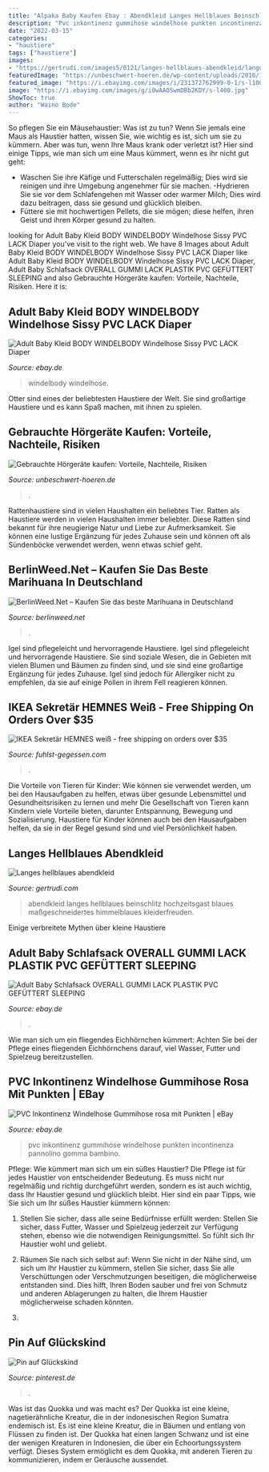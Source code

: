 ```yaml
---
title: "Alpaka Baby Kaufen Ebay : Abendkleid Langes Hellblaues Beinschlitz Hochzeitsgast Blaues Maßgeschneidertes Himmelblaues Kleiderfreuden"
description: "Pvc inkontinenz gummihose windelhose punkten incontinenza pannolino gomma bambino"
date: "2022-03-15"
categories:
- "haustiere"
tags: ["haustiere"]
images:
- "https://gertrudi.com/images5/0121/langes-hellblaues-abendkleid/langes-hellblaues-abendkleid-94_5.jpg"
featuredImage: "https://unbeschwert-hoeren.de/wp-content/uploads/2016/12/gebrauchte-hoergeraete-1200x575.jpg"
featured_image: "https://i.ebayimg.com/images/i/231372762999-0-1/s-l1000.jpg"
image: "https://i.ebayimg.com/images/g/i0wAAOSwmDBb2KDY/s-l400.jpg"
ShowToc: true
author: "Waino Bode"
---
```



So pflegen Sie ein Mäusehaustier: Was ist zu tun?
Wenn Sie jemals eine Maus als Haustier hatten, wissen Sie, wie wichtig es ist, sich um sie zu kümmern. Aber was tun, wenn Ihre Maus krank oder verletzt ist? Hier sind einige Tipps, wie man sich um eine Maus kümmert, wenn es ihr nicht gut geht:
- Waschen Sie ihre Käfige und Futterschalen regelmäßig; Dies wird sie reinigen und ihre Umgebung angenehmer für sie machen.
-Hydrieren Sie sie vor dem Schlafengehen mit Wasser oder warmer Milch; Dies wird dazu beitragen, dass sie gesund und glücklich bleiben.
- Füttere sie mit hochwertigen Pellets, die sie mögen; diese helfen, ihren Geist und ihren Körper gesund zu halten.

	

		
looking for Adult Baby Kleid BODY WINDELBODY Windelhose Sissy PVC LACK Diaper you've visit to the right web. We have 8 Images about Adult Baby Kleid BODY WINDELBODY Windelhose Sissy PVC LACK Diaper like Adult Baby Kleid BODY WINDELBODY Windelhose Sissy PVC LACK Diaper, Adult Baby Schlafsack OVERALL GUMMI LACK PLASTIK PVC GEFÜTTERT SLEEPING and also Gebrauchte Hörgeräte kaufen: Vorteile, Nachteile, Risiken. Here it is:
		
    
## Adult Baby Kleid BODY WINDELBODY Windelhose Sissy PVC LACK Diaper

<img loading=lazy src="https://i.ebayimg.com/images/g/cecAAOSwHrtfmFYD/s-l400.jpg" onerror="this.onerror=null;this.src='https://tse3.mm.bing.net/th?id=OIP.PE0LHGtPJ2dAqGp-pCjEhgAAAA&amp;pid=15.1';" alt="Adult Baby Kleid BODY WINDELBODY Windelhose Sissy PVC LACK Diaper">

_Source: ebay.de_

>windelbody windelhose. 

	

Otter sind eines der beliebtesten Haustiere der Welt. Sie sind großartige Haustiere und es kann Spaß machen, mit ihnen zu spielen.

    
## Gebrauchte Hörgeräte Kaufen: Vorteile, Nachteile, Risiken

<img loading=lazy src="https://unbeschwert-hoeren.de/wp-content/uploads/2016/12/gebrauchte-hoergeraete-1200x575.jpg" onerror="this.onerror=null;this.src='https://tse4.mm.bing.net/th?id=OIP.yHXXylpyN1JLytQJalkJqAHaDj&amp;pid=15.1';" alt="Gebrauchte Hörgeräte kaufen: Vorteile, Nachteile, Risiken">

_Source: unbeschwert-hoeren.de_

>. 

	

Rattenhaustiere sind in vielen Haushalten ein beliebtes Tier.
Ratten als Haustiere werden in vielen Haushalten immer beliebter. Diese Ratten sind bekannt für ihre neugierige Natur und Liebe zur Aufmerksamkeit. Sie können eine lustige Ergänzung für jedes Zuhause sein und können oft als Sündenböcke verwendet werden, wenn etwas schief geht.

    
## BerlinWeed.Net – Kaufen Sie Das Beste Marihuana In Deutschland

<img loading=lazy src="https://comprarmarihuanamadrid.com/ger/wp-content/uploads/2020/09/20200616_133454-1024x768.jpg" onerror="this.onerror=null;this.src='https://tse3.mm.bing.net/th?id=OIP.u1rNBh8wNLzuvaQsK3uphQHaFj&amp;pid=15.1';" alt="BerlinWeed.Net – Kaufen Sie das beste Marihuana in Deutschland">

_Source: berlinweed.net_

>. 

	

Igel sind pflegeleicht und hervorragende Haustiere.
Igel sind pflegeleicht und hervorragende Haustiere. Sie sind soziale Wesen, die in Gebieten mit vielen Blumen und Bäumen zu finden sind, und sie sind eine großartige Ergänzung für jedes Zuhause. Igel sind jedoch für Allergiker nicht zu empfehlen, da sie auf einige Pollen in ihrem Fell reagieren können.

    
## IKEA Sekretär HEMNES Weiß - Free Shipping On Orders Over $35

<img loading=lazy src="https://fuhlst-gegessen.com/akcuc/ITQsAO5rcKWN3T0buEQtaAHaHa.jpg" onerror="this.onerror=null;this.src='https://tse4.mm.bing.net/th?id=OIP.bsjV9n-GdrIYei3hTfK-GwAAAA&amp;pid=15.1';" alt="IKEA Sekretär HEMNES weiß - free shipping on orders over $35">

_Source: fuhlst-gegessen.com_

>. 

	

Die Vorteile von Tieren für Kinder: Wie können sie verwendet werden, um bei den Hausaufgaben zu helfen, etwas über gesunde Lebensmittel und Gesundheitsrisiken zu lernen und mehr
Die Gesellschaft von Tieren kann Kindern viele Vorteile bieten, darunter Entspannung, Bewegung und Sozialisierung. Haustiere für Kinder können auch bei den Hausaufgaben helfen, da sie in der Regel gesund sind und viel Persönlichkeit haben.

    
## Langes Hellblaues Abendkleid

<img loading=lazy src="https://gertrudi.com/images5/0121/langes-hellblaues-abendkleid/langes-hellblaues-abendkleid-94_5.jpg" onerror="this.onerror=null;this.src='https://tse2.mm.bing.net/th?id=OIP.0oJ1Nmfvzz3Jcbr2Jqrw6wAAAA&amp;pid=15.1';" alt="Langes hellblaues abendkleid">

_Source: gertrudi.com_

>abendkleid langes hellblaues beinschlitz hochzeitsgast blaues maßgeschneidertes himmelblaues kleiderfreuden. 

	

Einige verbreitete Mythen über kleine Haustiere

    
## Adult Baby Schlafsack OVERALL GUMMI LACK PLASTIK PVC GEFÜTTERT SLEEPING

<img loading=lazy src="https://i.ebayimg.com/images/g/i0wAAOSwmDBb2KDY/s-l400.jpg" onerror="this.onerror=null;this.src='https://tse1.mm.bing.net/th?id=OIP.3aiE8_VkAHo-UmzDihowWwAAAA&amp;pid=15.1';" alt="Adult Baby Schlafsack OVERALL GUMMI LACK PLASTIK PVC GEFÜTTERT SLEEPING">

_Source: ebay.de_

>. 

	

Wie man sich um ein fliegendes Eichhörnchen kümmert: Achten Sie bei der Pflege eines fliegenden Eichhörnchens darauf, viel Wasser, Futter und Spielzeug bereitzustellen.

    
## PVC Inkontinenz Windelhose Gummihose Rosa Mit Punkten | EBay

<img loading=lazy src="https://i.ebayimg.com/images/i/231372762999-0-1/s-l1000.jpg" onerror="this.onerror=null;this.src='https://tse2.mm.bing.net/th?id=OIP.YbcynBRpCdnIcBqUyUtx4gHaHd&amp;pid=15.1';" alt="PVC Inkontinenz Windelhose Gummihose rosa mit Punkten | eBay">

_Source: ebay.de_

>pvc inkontinenz gummihose windelhose punkten incontinenza pannolino gomma bambino. 

	

Pflege: Wie kümmert man sich um ein süßes Haustier?
Die Pflege ist für jedes Haustier von entscheidender Bedeutung. Es muss nicht nur regelmäßig und richtig durchgeführt werden, sondern es ist auch wichtig, dass Ihr Haustier gesund und glücklich bleibt. Hier sind ein paar Tipps, wie Sie sich um Ihr süßes Haustier kümmern können:
1. Stellen Sie sicher, dass alle seine Bedürfnisse erfüllt werden: Stellen Sie sicher, dass Futter, Wasser und Spielzeug jederzeit zur Verfügung stehen, ebenso wie die notwendigen Reinigungsmittel. So fühlt sich Ihr Haustier wohl und geliebt.

2. Räumen Sie nach sich selbst auf: Wenn Sie nicht in der Nähe sind, um sich um Ihr Haustier zu kümmern, stellen Sie sicher, dass Sie alle Verschüttungen oder Verschmutzungen beseitigen, die möglicherweise entstanden sind. Dies hilft, Ihren Boden sauber und frei von Schmutz und anderen Ablagerungen zu halten, die Ihrem Haustier möglicherweise schaden könnten.

3.

    
## Pin Auf Glückskind

<img loading=lazy src="https://i.pinimg.com/736x/c4/0b/92/c40b9208f95ae4c1da838d5c9e504b18--baby-set-sewing-ideas.jpg" onerror="this.onerror=null;this.src='https://tse1.mm.bing.net/th?id=OIP.Zx_hDZRVH7nHJWJYZ_McPAHaFi&amp;pid=15.1';" alt="Pin auf Glückskind">

_Source: pinterest.de_

>. 

	

Was ist das Quokka und was macht es?
Der Quokka ist eine kleine, nagetierähnliche Kreatur, die in der indonesischen Region Sumatra endemisch ist. Es ist eine kleine Kreatur, die in Bäumen und entlang von Flüssen zu finden ist. Der Quokka hat einen langen Schwanz und ist eine der wenigen Kreaturen in Indonesien, die über ein Echoortungssystem verfügt. Dieses System ermöglicht es dem Quokka, mit anderen Tieren zu kommunizieren, indem er Geräusche aussendet.


